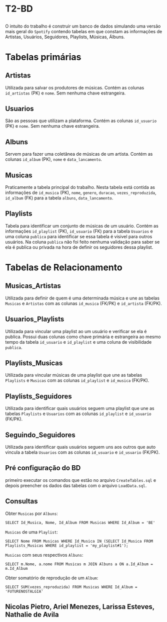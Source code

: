 # T2-BD

##
O intuito do trabalho é construir um banco de dados simulando uma versão mais geral do `Spotify` contendo tabelas em que constam as informações de Artistas, Usuários, Seguidores, Playlists, Músicas, Álbuns.

# Tabelas primárias
## Artistas
Utilizada para salvar os produtores de músicas. Contém as colunas `id_artistas` (PK) e `nome`. Sem nenhuma chave estrangeira.

## Usuarios
São as pessoas que utilizam a plataforma. Contém as colunas `id_usuario` (PK) e `nome`. Sem nenhuma chave estrangeira.

## Albuns
Servem para fazer uma coletânea de músicas de um artista. Contém as colunas `id_album` (PK), `nome` e `data_lancamento`.

## Musicas
Praticamente a tabela principal do trabalho. Nesta tabela está contida as informações de `id_musica` (PK), `nome`, `genero`, `duracao`,
`vezes_reproduzida`, `id_album` (FK) para a tabela `albuns`, `data_lancamento`.

## Playlists
Tabela para identificar um conjunto de músicas de um usuário. Contém as informações `id_playlist` (PK), `id_usuario` (FK) para a tabela `Usuarios` e uma coluna `publica` para identificar se essa tabela é visivel para outros usuários. Na coluna `publica` não foi feito nenhuma validação para saber se ela é publica ou privada na hora de definir os seguidores dessa playlist.

# Tabelas de Relacionamento
## Musicas_Artistas
Utilizada para definir de quem é uma determinada música e une as tabelas `Musicas` e `Artistas` com as colunas `id_musica` (FK/PK) e `id_artista` (FK/PK).

## Usuarios_Playlists
Utilizada para vincular uma playlist ao um usuário e verificar se ela é publica. Possui duas colunas como chave primária e estrangeira ao mesmo tempo da tabela `id_usuario` e `id_playlist` e uma coluna de visibilidade `publica`.

## Playlists_Musicas
Utilizada para vincular músicas de uma playlist que une as tabelas `Playlists` e `Musicas` com as colunas `id_playlist` e `id_musica` (FK/PK).

## Playlists_Seguidores
Utilizada para identificar quais usuários seguem uma playlist que une as tabelas `Playlists` e `Usuarios` com as colunas `id_playlist` e `id_usuario` (FK/PK).

## Seguindo_Seguidores
Utilizada para identificar quais usuários seguem uns aos outros que auto vincula a tabela `Usuarios` com as colunas `id_usuario` e `id_usuario` (FK/PK).

## Pré configuração do BD
primeiro executar os comandos que estão no arquivo `CreateTables.sql` e depois preencher os dados das tabelas com o arquivo `LoadData.sql`.

## Consultas
Obter `Musicas` por `Albuns`:
```
SELECT Id_Musica, Nome, Id_Album FROM Musicas WHERE Id_Album = 'BE'
```

`Musicas` de uma `Playlist`:
```
SELECT Nome FROM Musicas WHERE Id_Musica IN (SELECT Id_Musica FROM Playlists_Musicas WHERE id_playlist = 'my_playlist#1');
```

`Musicas` com seus respectivos `Albuns`:
```
SELECT m.Nome, a.nome FROM Musicas m JOIN Albuns a ON a.Id_Album = m.Id_Album
```

Obter somatório de reprodução de um `Album`:
```
SELECT SUM(vezes_reproduzida) FROM Musicas WHERE Id_Album = 'FUTURENOSTALGIA'
```

## Nicolas Pietro, Ariel Menezes, Larissa Esteves, Nathalie de Avila
